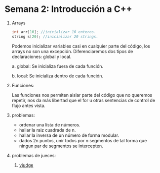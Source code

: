 # Semana 2: Introducción a C++



1. Arrays

    ```c++
   int arr[10]; //inicializar 10 enteros.
   string s[20]; //inicializar 20 strings.
    ```

   Podemos inicializar variables casi en cualquier parte del código, los arrays no son una excepción. Diferenciaremos dos tipos de declaraciones: global y local.

   

   a. global: Se inicializa fuera de cada función.

   b. local: Se inicializa dentro de cada función.

   

2. Funciones: 

   Las funciones nos permiten aislar parte del código que no queremos repetir, nos da más libertad que el for u otras sentencias de control de flujo antes vista.

   

3. problemas:

   - ordenar una lista de números.
   - hallar la raiz cuadrada de n.
   - hallar la inversa de un número de forma modular.
   - dados 2n puntos, unir todos por n segmentos de tal forma que ningun par de segmentos se intercepten.

4. problemas de jueces:

   1. [vjudge](https://vjudge.net/contest/422808#overview)

